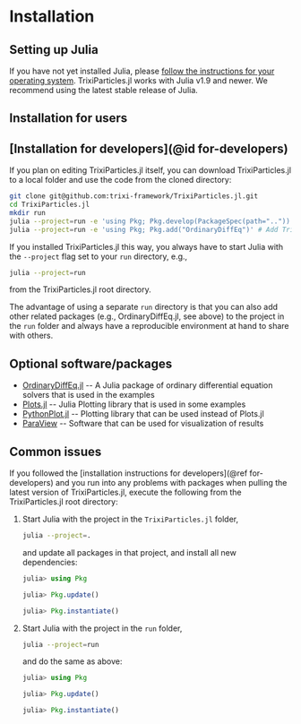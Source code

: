 # Installation

## Setting up Julia
If you have not yet installed Julia, please [follow the instructions for your
operating system](https://julialang.org/downloads/platform/). TrixiParticles.jl works
with Julia v1.9 and newer. We recommend using the latest stable release of Julia.

## Installation for users


## [Installation for developers](@id for-developers)
If you plan on editing TrixiParticles.jl itself, you can download TrixiParticles.jl to a local folder and use the
code from the cloned directory:
```bash
git clone git@github.com:trixi-framework/TrixiParticles.jl.git
cd TrixiParticles.jl
mkdir run
julia --project=run -e 'using Pkg; Pkg.develop(PackageSpec(path=".."))' # Install locally
julia --project=run -e 'using Pkg; Pkg.add("OrdinaryDiffEq")' # Add TrixiParticles.jl to `run` project
```

If you installed TrixiParticles.jl this way, you always have to start Julia with the `--project`
flag set to your `run` directory, e.g.,
```bash
julia --project=run
```
from the TrixiParticles.jl root directory.

The advantage of using a separate `run` directory is that you can also add other
related packages (e.g., OrdinaryDiffEq.jl, see above) to the project in the `run` folder
and always have a reproducible environment at hand to share with others.

## Optional software/packages
- [OrdinaryDiffEq.jl](https://github.com/SciML/OrdinaryDiffEq.jl) -- A Julia package of ordinary differential equation solvers that is used in the examples
- [Plots.jl](https://github.com/JuliaPlots/Plots.jl) -- Julia Plotting library that is used in some examples
- [PythonPlot.jl](https://github.com/JuliaPy/PythonPlot.jl) -- Plotting library that can be used instead of Plots.jl
- [ParaView](https://www.paraview.org/) -- Software that can be used for visualization of results

## Common issues

If you followed the [installation instructions for developers](@ref for-developers) and you run into any problems with packages when pulling the latest version of TrixiParticles.jl, execute the following from the TrixiParticles.jl root directory:
1. Start Julia with the project in the `TrixiParticles.jl` folder,
   ```bash
   julia --project=.
   ```
   and update all packages in that project, and install all new dependencies:
   ```julia
   julia> using Pkg

   julia> Pkg.update()

   julia> Pkg.instantiate()
   ```
2. Start Julia with the project in the `run` folder,
   ```bash
   julia --project=run
   ```
   and do the same as above:
   ```julia
   julia> using Pkg

   julia> Pkg.update()

   julia> Pkg.instantiate()
   ```

